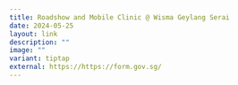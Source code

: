 ```yaml
---
title: Roadshow and Mobile Clinic @ Wisma Geylang Serai
date: 2024-05-25
layout: link
description: ""
image: ""
variant: tiptap
external: https://https://form.gov.sg/
---
```

